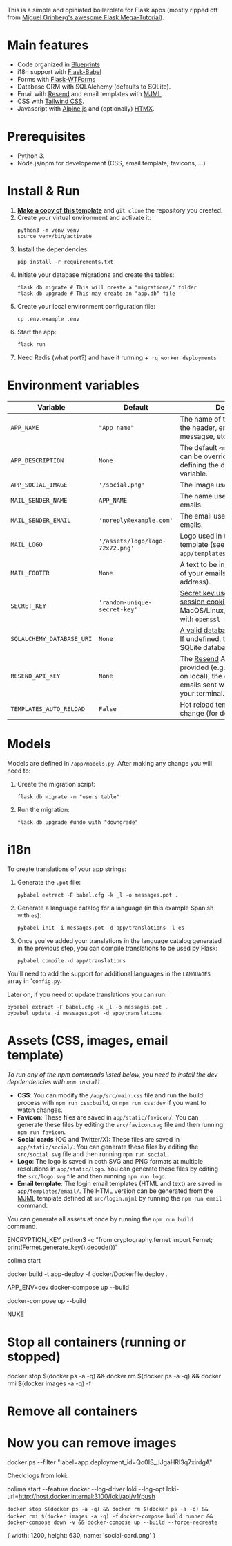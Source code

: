 This is a simple and opiniated boilerplate for Flask apps (mostly ripped off from [Miguel Grinberg's awesome Flask Mega-Tutorial](https://blog.miguelgrinberg.com/post/the-flask-mega-tutorial-part-i-hello-world)).

# Main features

- Code organized in [Blueprints](https://flask.palletsprojects.com/en/stable/blueprints/)
- i18n support with [Flask-Babel](https://python-babel.github.io/flask-babel/)
- Forms with [Flask-WTForms](https://flask-wtf.readthedocs.io/en/1.2.x/)
- Database ORM with SQLAlchemy (defaults to SQLite).
- Email with [Resend](https://resend.com) and email templates with [MJML](https://mjml.io/).
- CSS with [Tailwind CSS](https://tailwindcss.com/).
- Javascript with [Alpine.js](https://alpinejs.dev/) and (optionally) [HTMX](https://htmx.org/).

# Prerequisites

- Python 3.
- Node.js/npm for developement (CSS, email template, favicons, ...).

# Install & Run

1. **[Make a copy of this template](https://github.com/hunvreus/flask-basics/generate)** and `git clone` the repository you created.
2. Create your virtual environment and activate it:
    ```
    python3 -m venv venv
    source venv/bin/activate
    ```
3. Install the dependencies:
    ```
    pip install -r requirements.txt 
    ```
4. Initiate your database migrations and create the tables:
    ```
    flask db migrate # This will create a "migrations/" folder
    flask db upgrade # This may create an "app.db" file
    ```
5. Create your local environment configuration file:
    ```
    cp .env.example .env
    ```
6. Start the app:
    ```
    flask run
    ```
7. Need Redis (what port?) and have it running +` rq worker deployments`

# Environment variables

Variable | Default | Description
--- | --- | ---
`APP_NAME` | `"App name"` | The name of the app displayed in the header, emails, user messagse, etc.
`APP_DESCRIPTION` | `None` | The default `<meta>` description, can be overriden for any route by defining the description template variable.
`APP_SOCIAL_IMAGE` | `'/social.png'` | The image used for social cards.
`MAIL_SENDER_NAME` | `APP_NAME` | The name used when sending emails.
`MAIL_SENDER_EMAIL` | `'noreply@example.com'` | The email used when sending emails.
`MAIL_LOGO` | `'/assets/logo/logo-72x72.png'` | Logo used in the HTML email template (see `app/templates/email/login.html`).
`MAIL_FOOTER` | `None` | A text to be included in the footer of your emails (e.g. your business address).
`SECRET_KEY` | `'random-unique-secret-key'` | [Secret key used for signing session cookies](https://flask.palletsprojects.com/en/stable/config/#SECRET_KEY). On MacOS/Linux, you can generate it with `openssl rand -base64 32`.
`SQLALCHEMY_DATABASE_URI` | `None` | [A valid database connection URI](https://flask-sqlalchemy.readthedocs.io/en/stable/config/#flask_sqlalchemy.config.SQLALCHEMY_DATABASE_URI). If undefined, the app will use an SQLite database saved at `app.db`.
`RESEND_API_KEY` | `None` | The [Resend](https://resend.com) API key. If no key is provided (e.g. when developing on local), the content of the emails sent will be displayed in your terminal.
`TEMPLATES_AUTO_RELOAD` | `False` | [Hot reload templates](https://flask.palletsprojects.com/en/stable/config/#TEMPLATES_AUTO_RELOAD) when they change (for development).

# Models

Models are defined in `/app/models.py`. After making any change you will need to:

1. Create the migration script:
    ```
    flask db migrate -m "users table"
    ```
2. Run the migration:
    ```
    flask db upgrade #undo with "downgrade"
    ```

# i18n

To create translations of your app strings:

1. Generate the `.pot` file:
    ```
    pybabel extract -F babel.cfg -k _l -o messages.pot .
    ```
2. Generate a language catalog for a language (in this example Spanish with `es`):
    ```
    pybabel init -i messages.pot -d app/translations -l es
    ```
3. Once you've added your translations in the language catalog generated in the previous step, you can compile translations to be used by Flask:
    ```
    pybabel compile -d app/translations
    ```

You'll need to add the support for additional languages in the `LANGUAGES` array in '`config.py`.

Later on, if you need ot update translations you can run: 

```
pybabel extract -F babel.cfg -k _l -o messages.pot .
pybabel update -i messages.pot -d app/translations
```

# Assets (CSS, images, email template)

*To run any of the npm commands listed below, you need to install the dev depdendencies with `npm install`.*

- **CSS**: You can modify the `/app/src/main.css` file and run the build process with `npm run css:build`, or `npm run css:dev` if you want to watch changes.
- **Favicon**: These files are saved in `app/static/favicon/`. You can generate these files by editing the `src/favicon.svg` file and then running `npm run favicon`.
- **Social cards** (OG and Twitter/X): These files are saved in `app/static/social/`. You can generate these files by editing the `src/social.svg` file and then running `npm run social`.
- **Logo**: The logo is saved in both SVG and PNG formats at multiple resolutions in `app/static/logo`. You can generate these files by editing the `src/logo.svg` file and then running `npm run logo`.
- **Email template**: The login email templates (HTML and text) are saved in `app/templates/email/`. The HTML version can be generated from the [MJML](https://mjml.io/) template defined at `src/login.mjml` by running the `npm run email` command.

You can generate all assets at once by running the `npm run build` command.


ENCRYPTION_KEY python3 -c "from cryptography.fernet import Fernet; print(Fernet.generate_key().decode())"


colima start

docker build -t app-deploy -f docker/Dockerfile.deploy .

APP_ENV=dev docker-compose up --build

docker-compose up --build


NUKE 

# Stop all containers (running or stopped)
docker stop $(docker ps -a -q) && docker rm $(docker ps -a -q) && docker rmi $(docker images -a -q) -f

# Remove all containers


# Now you can remove images


docker ps --filter "label=app.deployment_id=Qo0IS_JJgaHRI3q7xirdgA"





Check logs from loki: 

colima start --feature docker --log-driver loki --log-opt loki-url=http://host.docker.internal:3100/loki/api/v1/push

`docker stop $(docker ps -a -q) && docker rm $(docker ps -a -q) && docker rmi $(docker images -a -q) -f`
`docker-compose build runner && docker-compose down -v && docker-compose up --build --force-recreate`



{ width: 1200, height: 630, name: 'social-card.png' }